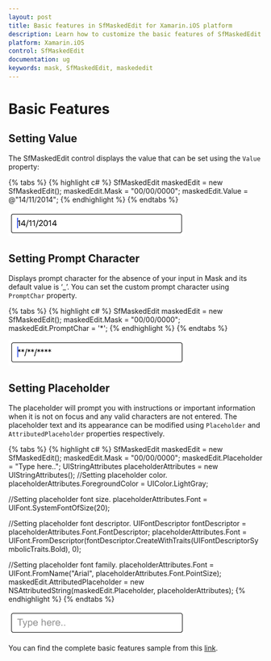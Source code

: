 ```yaml
---
layout: post
title: Basic features in SfMaskedEdit for Xamarin.iOS platform
description: Learn how to customize the basic features of SfMaskedEdit
platform: Xamarin.iOS
control: SfMaskedEdit
documentation: ug 
keywords: mask, SfMaskedEdit, maskededit
---
```


# Basic Features

## Setting Value

The SfMaskedEdit control displays the value that can be set using the `Value` property:

{% tabs %}
{% highlight c# %}
SfMaskedEdit maskedEdit = new SfMaskedEdit();
maskedEdit.Mask = "00/00/0000";
maskedEdit.Value = @"14/11/2014";
{% endhighlight %}
{% endtabs %}

![](SfMaskedEditImages/settingValue.png)

## Setting Prompt Character

Displays prompt character for the absence of your input in Mask and its default value is ‘_’. You can set the custom prompt character using `PromptChar` property.

{% tabs %}
{% highlight c# %}
SfMaskedEdit maskedEdit = new SfMaskedEdit();
maskedEdit.Mask = "00/00/0000";
maskedEdit.PromptChar = '*';
{% endhighlight %}
{% endtabs %}

![](SfMaskedEditImages/settingPrompt.png)

## Setting Placeholder

The placeholder will prompt you with instructions or important information when it is not on focus and any valid characters are not entered. 
The placeholder text and its appearance can be modified using `Placeholder` and `AttributedPlaceholder` properties respectively.

{% tabs %}
{% highlight c# %}
SfMaskedEdit maskedEdit = new SfMaskedEdit();
maskedEdit.Mask = "00/00/0000";
maskedEdit.Placeholder = "Type here..";
UIStringAttributes placeholderAttributes = new UIStringAttributes();
//Setting placeholder color.
placeholderAttributes.ForegroundColor = UIColor.LightGray;

//Setting placeholder font size.
placeholderAttributes.Font = UIFont.SystemFontOfSize(20);

//Setting placeholder font descriptor.
UIFontDescriptor fontDescriptor = placeholderAttributes.Font.FontDescriptor;
placeholderAttributes.Font = UIFont.FromDescriptor(fontDescriptor.CreateWithTraits(UIFontDescriptorSymbolicTraits.Bold), 0);

//Setting placeholder font family.
placeholderAttributes.Font = UIFont.FromName("Arial", placeholderAttributes.Font.PointSize);
maskedEdit.AttributedPlaceholder = new NSAttributedString(maskedEdit.Placeholder, placeholderAttributes);
{% endhighlight %}
{% endtabs %}

![](SfMaskedEditImages/Settingplaceholder.png)

You can find the complete basic features sample from this [link](http://files2.syncfusion.com/Xamarin.iOS/Samples/MaskedEdit_BasicFeatures.zip).
